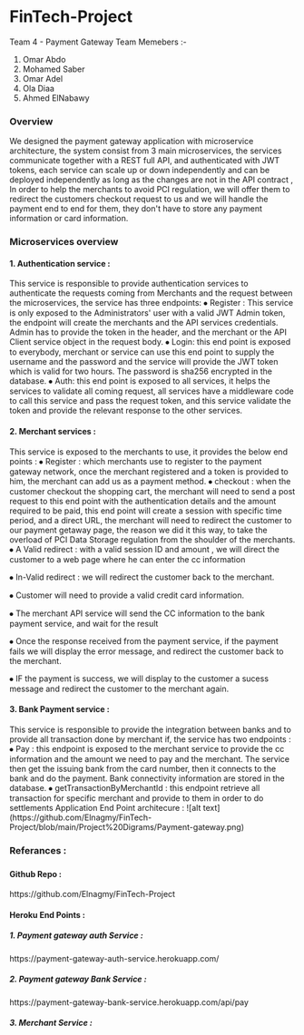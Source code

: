 # FinTech-Project
Team 4 - Payment Gateway
Team Memebers :-
1.	Omar Abdo
2.	Mohamed Saber
3.	Omar Adel
4.	Ola Diaa
5.	Ahmed ElNabawy 

<h3>Overview</h3>
We designed the payment gateway application with microservice architecture, the system consist from 3 main microservices, the services communicate together with a REST full API, and  authenticated with JWT tokens, each service can scale up or down independently and can be deployed independently as long as the changes are not in the API contract , In order to help the merchants to avoid PCI regulation, we will offer them to redirect the customers checkout request to us and we will handle the payment end to end for them, they don't have to store any payment information or card information.
<h3>Microservices overview </h3>
<h4>1. Authentication service : </h4>
This service is responsible to provide authentication services to authenticate the requests coming from Merchants  and the request between the microservices, the service has three endpoints: 
⦁	Register : This service is only exposed to the Administrators' user with a valid JWT Admin token, the endpoint will create the merchants and the API services credentials. Admin has to provide the token in the header, and the merchant or the API Client service object in the request body.  
⦁	Login: this end point is exposed to everybody, merchant or service can use this end point to supply the username and the password and the service will provide the JWT token which is valid for two hours. The password is sha256 encrypted in the database. 
⦁	Auth: this end point is exposed to all services, it helps the services to validate all coming request, all services have a middleware code to call this service and pass the request token, and this service validate the token and provide the relevant response to the other services. 
<h4>2. Merchant services : </h4>
This service is exposed to the merchants to use, it provides the below end points : 
⦁	Register : which merchants use to register to the payment gateway network, once the merchant registered and a token is provided to him, the merchant can add us as a payment method. 
⦁	checkout : when the customer checkout the shopping cart, the merchant will need to send a post request to this end point with the authentication details and the amount required to be paid, this end point will create a session with specific time period, and a direct URL, the merchant will need to redirect the customer to our payment getaway page, the reason we did it this way, to take the overload of PCI Data Storage regulation from the shoulder of the merchants. 
⦁	A Valid redirect : with a valid session ID and amount , we will direct the customer to a web page where he can enter the cc information 
 
⦁	In-Valid redirect : we will redirect the customer back to the merchant. 
  
⦁	Customer will need to provide a valid credit card information. 
 
⦁	The merchant API service will send the CC information to the bank payment service, and wait for the result 
 
⦁	Once the response received from the payment service, if the payment fails we will display the error message, and redirect the customer back to the merchant. 
 
⦁	IF the payment is success, we will display to the customer a sucess message and redirect the customer to the merchant again. 
 

<h4>3. Bank Payment service : </h4>
This service is responsible to provide the integration between banks and to provide all transaction done by  merchant if,  the service has two endpoints :
⦁	Pay : this endpoint is exposed to the merchant service to provide the cc information and the amount we need to pay and the merchant. The service then get the issuing bank from the card number, then it connects to the bank and do the payment. Bank connectivity information are stored in the database.
⦁	 getTransactionByMerchantId : this endpoint retrieve all transaction for specific merchant and provide to them in order to do settlements
Application End Point architecure :
![alt text](https://github.com/Elnagmy/FinTech-Project/blob/main/Project%20Digrams/Payment-gateway.png)
 
<h3>Referances :<h3> 
 <h4> Github Repo : </h4> https://github.com/Elnagmy/FinTech-Project
 
 <h4> Heroku End Points : </h4>
 <h5> 1. Payment gateway auth Service : </h5>
https://payment-gateway-auth-service.herokuapp.com/
<h5> 2. Payment gateway Bank Service :</h5>
https://payment-gateway-bank-service.herokuapp.com/api/pay
<h5> 3. Merchant Service :</h5>
 
